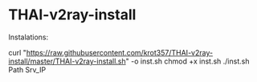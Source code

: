# THAI-v2ray-install
Instalations:

curl "https://raw.githubusercontent.com/krot357/THAI-v2ray-install/master/THAI-v2ray-install.sh" -o inst.sh
chmod +x inst.sh
./inst.sh Path Srv_IP
